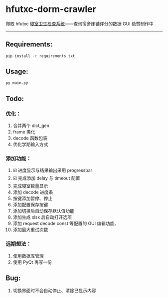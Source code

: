 # hfutxc-dorm-crawler

爬取 hfutxc [寝室卫生检查系统](http://39.106.82.121/query)——查询宿舍床铺评分的数据
GUI 绝赞制作中

---

## Requirements:

```bash
pip install -r requirements.txt
```

## Usage:

```bash
py main.py
```

## Todo:

### 优化：

1. 合并两个 dict_gen
2. frame 类化
3. decode 函数包装
4. 优化学期输入方式

### 添加功能：

1. ☑️ 进度显示与结果输出采用 progressbar
2. ☑️ 完成添加 delay 与 timeout 配置
3. 完成寝室数量显示
4. 添加 decode 进度条
5. 按键添加暂停、停止
6. 添加配置保存按键
7. 添加切换后自动保存默认值功能
8. 添加生成 xlsx 后自动打开选项
9. 添加 request decode const 等配置的 GUI 编辑功能、
10. 添加最大重试次数

### 远期想法：

1. 使用数据库管理
2. 使用 PyQt 再写一份

## Bug:

1. 切换界面时不会自动停止、清除已显示内容
